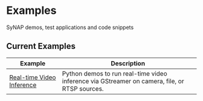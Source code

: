# Examples
SyNAP demos, test applications and code snippets

## Current Examples
| Example | Description |
|---------|-------------|
| [Real-time Video Inference](video_inference) | Python demos to run real-time video inference via GStreamer on camera, file, or RTSP sources.